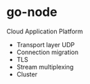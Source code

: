 # go-node
Cloud Application Platform
* Transport layer UDP
* Connection migration
* TLS
* Stream multiplexing
* Cluster
